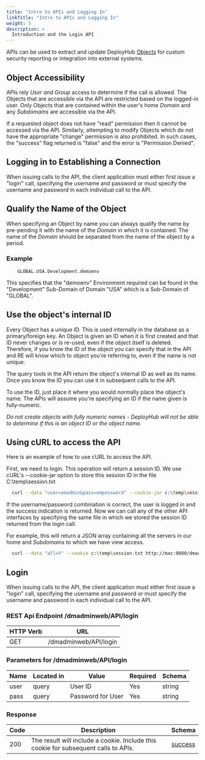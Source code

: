 ```yaml
---
title: "Intro to APIs and Logging In"
linkTitle: "Intro to APIs and Logging In"
weight: 5
description: >
  Introduction and the Login API
---
```

APIs can be used to extract and update DeployHub [Objects](/userguide/concepts/1-deployhub-basic-concepts/) for custom security reporting or integration into external systems.  

## Object Accessibility

APIs rely _User and Group_ access to determine if the call is allowed. The Objects that are accessible via the API are restricted based on the logged-in user. Only Objects that are contained within the user's home _Domain_ and any _Subdomains_ are accessible via the API.

If a requested object does not have "read" permission then it cannot be accessed via the API. Similarly, attempting to modify Objects which do not have the appropriate "change" permission is also prohibited. In such cases, the "success" flag returned is "false" and the error is "Permission Denied".

## Logging in to Establishing a Connection

  When issuing calls to the API, the client application must either first issue a "login" call, specifying the username and password or must specify the username and password in each individual call to the API.

## Qualify the Name of the Object

When specifying an Object by name you can always qualify the name by pre-pending it with the name of the _Domain_ in which it is contained. The name of the _Domain_ should be separated from the name of the object by a period.

### Example

```text
    GLOBAL.USA.Development.demoenv
```

This specifies that the "demoenv" Environment required can be found in the "Development" Sub-Domain of Domain "USA" which is a Sub-Domain of "GLOBAL".

## Use the object's internal ID

Every Object has a unique ID. This is used internally in the database as a primary/foreign key. An Object is given an ID when it is first created and that ID never changes or is re-used, even if the object itself is deleted. Therefore, if you know the ID of the object you can specify that in the API and RE will know which to object you're referring to, even if the name is not unique.

The query tools in the API return the object's internal ID as well as its name. Once you know the ID you can use it in subsequent calls to the API.

To use the ID, just place it where you would normally place the object's name. The APIs will assume you're specifying an ID if the name given is fully-numeric.

_Do not create objects with fully numeric names - DeployHub will not be able to determine if this is an object ID or the object name._

## Using cURL to access the API

  Here is an example of how to use cURL to access the API.

  First, we need to login. This operation will return a session ID. We use cURL's --cookie-jar option to store this session ID in the file C:\temp\session.txt

  ```bash
    curl --data "user=omadmin&pass=ompassword" --cookie-jar c:\temp\session.txt http://mac:8080/dmadminweb/API/login
```

  If the username/password combination is correct, the user is logged in and the success indication is returned. Now we can call any of the other API interfaces by specifying the same file in which we stored the session ID returned from the login call.
  
  For example, this will return a JSON array containing all the servers in our home and _Subdomains_ to which we have view access.

  ```bash
    curl --data "all=Y" --cookie c:\temp\session.txt http://mac:8080/dmadminweb/API/servers
```

## Login

When issuing calls to the API, the client application must either first issue a "login" call, specifying the username and password or must specify the username and password in each individual call to the API.

### REST Api Endpoint /dmadminweb/API/login

| HTTP Verb | URL                   |
|-----------|-----------------------|
| GET       | /dmadminweb/API/login |

### Parameters for /dmadminweb/API/login

| Name | Located in | Value             | Required | Schema |
|------|------------|-------------------|----------|--------|
| user | query      | User ID           | Yes      | string |
| pass | query      | Password for User | Yes      | string |

### Response

| Code | Description                                                                         | Schema                                        |
|------|-------------------------------------------------------------------------------------|-----------------------------------------------|
| 200  | The result will include a cookie. Include this cookie for subsequent calls to APIs. | [success](/userguide/restapi/models/#success) |
